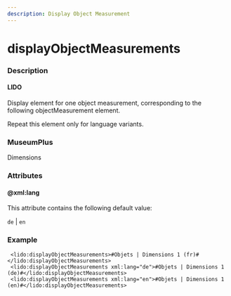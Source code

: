 ```yaml
---
description: Display Object Measurement
---
```


# displayObjectMeasurements

### Description

#### LIDO

Display element for one object measurement, corresponding to the following objectMeasurement element.

Repeat this element only for language variants.

### MuseumPlus

 Dimensions

### Attributes

#### @xml:lang

This attribute contains the following default value:

`de` \| `en`

### Example

```markup
 <lido:displayObjectMeasurements>#Objets | Dimensions 1 (fr)#</lido:displayObjectMeasurements>
 <lido:displayObjectMeasurements xml:lang="de">#Objets | Dimensions 1 (de)#</lido:displayObjectMeasurements>
 <lido:displayObjectMeasurements xml:lang="en">#Objets | Dimensions 1 (en)#</lido:displayObjectMeasurements>
```

